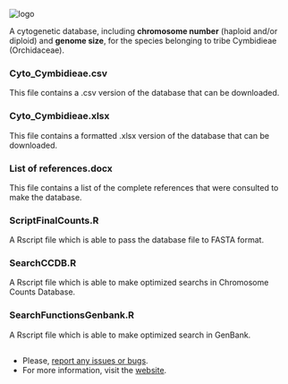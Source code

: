![logo](https://github.com/joselleano/Cytogenetic-Database-for-Tribe-Cymbidieae-Orchidaceae-/blob/cbf7877fcf09691797fb51d132ba30eee27d85c6/logo.png)

A cytogenetic database, including **chromosome number** (haploid and/or diploid) and **genome size**, for the species belonging to tribe Cymbidieae (Orchidaceae).

### Cyto_Cymbidieae.csv
This file contains a .csv version of the database that can be downloaded.

### Cyto_Cymbidieae.xlsx
This file contains a formatted .xlsx version of the database that can be downloaded.

### List of references.docx
This file contains a list of the complete references that were consulted to make the database.

### ScriptFinalCounts.R
A Rscript file which is able to pass the database file to FASTA format.

### SearchCCDB.R
A Rscript file which is able to make optimized searchs in Chromosome Counts Database.

### SearchFunctionsGenbank.R
A Rscript file which is able to make optimized search in GenBank.

##
- Please, [report any issues or bugs](https://github.com/joselleano/Cytogenetic-Database-for-Tribe-Cymbidieae-Orchidaceae-/issues).
- For more information, visit the [website](https://joseamorim6.wixsite.com/cyto-cymbidieae).
